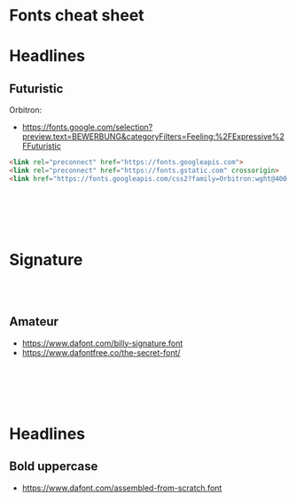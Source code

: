 # Fonts cheat sheet


# Headlines

## Futuristic

Orbitron:
- https://fonts.google.com/selection?preview.text=BEWERBUNG&categoryFilters=Feeling:%2FExpressive%2FFuturistic
```html
<link rel="preconnect" href="https://fonts.googleapis.com">
<link rel="preconnect" href="https://fonts.gstatic.com" crossorigin>
<link href="https://fonts.googleapis.com/css2?family=Orbitron:wght@400..900&display=swap" rel="stylesheet">
```









<br><br>
<br><br>

# Signature

<br><br>

## Amateur
- https://www.dafont.com/billy-signature.font
- https://www.dafontfree.co/the-secret-font/


<br><br>
<br><br>

# Headlines

## Bold uppercase
- https://www.dafont.com/assembled-from-scratch.font
